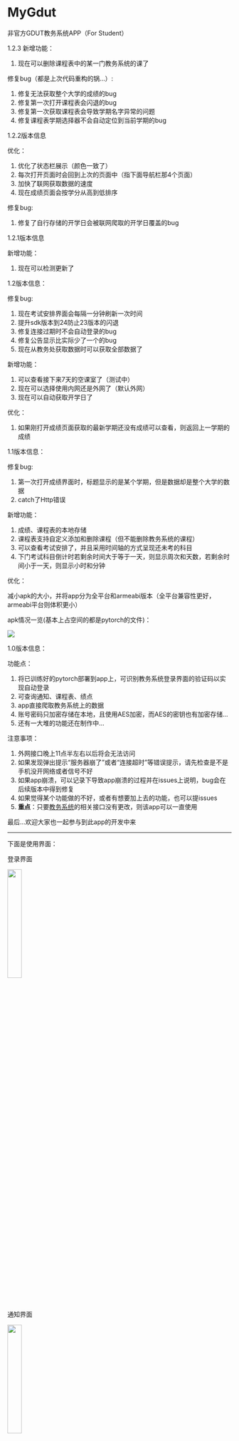 # MyGdut
非官方GDUT教务系统APP（For Student）



1.2.3
新增功能：

1. 现在可以删除课程表中的某一门教务系统的课了

修复bug（都是上次代码重构的锅...）:

1. 修复无法获取整个大学的成绩的bug
2. 修复第一次打开课程表会闪退的bug
3. 修复第一次获取课程表会导致学期名字异常的问题
4. 修复课程表学期选择器不会自动定位到当前学期的bug



1.2.2版本信息

优化：

1. 优化了状态栏展示（颜色一致了）
2. 每次打开页面时会回到上次的页面中（指下面导航栏那4个页面）
3. 加快了联网获取数据的速度
4. 现在成绩页面会按学分从高到低排序

修复bug:
1. 修复了自行存储的开学日会被联网爬取的开学日覆盖的bug



1.2.1版本信息

新增功能：

1. 现在可以检测更新了



1.2版本信息：

修复bug:

1. 现在考试安排界面会每隔一分钟刷新一次时间
2. 提升sdk版本到24防止23版本的闪退
3. 修复连接过期时不会自动登录的bug
4. 修复公告显示比实际少了一个的bug
5. 现在从教务处获取数据时可以获取全部数据了

新增功能：

1. 可以查看接下来7天的空课室了（测试中）
2. 现在可以选择使用内网还是外网了（默认外网）
3. 现在可以自动获取开学日了

优化：

1. 如果刚打开成绩页面获取的最新学期还没有成绩可以查看，则返回上一学期的成绩




1.1版本信息：

修复bug:

1. 第一次打开成绩界面时，标题显示的是某个学期，但是数据却是整个大学的数据
2. catch了Http错误

新增功能：

1. 成绩、课程表的本地存储
2. 课程表支持自定义添加和删除课程（但不能删除教务系统的课程）
3. 可以查看考试安排了，并且采用时间轴的方式呈现还未考的科目
4. 下门考试科目倒计时若剩余时间大于等于一天，则显示周次和天数，若剩余时间小于一天，则显示小时和分钟

优化：

减小apk的大小，并将app分为全平台和armeabi版本（全平台兼容性更好，armeabi平台则体积更小）

apk情况一览(基本上占空间的都是pytorch的文件)：

<img src="images/apk_size_info.png"/>



1.0版本信息：

功能点：

1. 将已训练好的pytorch部署到app上，可识别教务系统登录界面的验证码以实现自动登录
2. 可查询通知、课程表、绩点
3. app直接爬取教务系统上的数据
4. 账号密码只加密存储在本地，且使用AES加密，而AES的密钥也有加密存储...
5. 还有一大堆的功能还在制作中...



注意事项：

1. 外网接口晚上11点半左右以后将会无法访问
2. 如果发现弹出提示“服务器崩了”或者“连接超时”等错误提示，请先检查是不是手机没开网络或者信号不好
3. 如果app崩溃，可以记录下导致app崩溃的过程并在issues上说明，bug会在后续版本中得到修复
4. 如果觉得某个功能做的不好，或者有想要加上去的功能，也可以提issues
5. **重点**：只要[教务系统](https://jxfw.gdut.edu.cn/)的相关接口没有更改，则该app可以一直使用



最后...欢迎大家也一起参与到此app的开发中来

---

下面是使用界面：

登录界面

<img src="images/login.png" width="25%" />

通知界面

<img src="images/notice.png" width="25%" />

考试安排界面(由于现在还没有考试，所以先不展示时间轴形式了...)

<img src="images/exam.png" width="25%" />

课程表

<img src="images/schedule.png" width="25%" />

此时的课程表并不是完全形态，由于没有一个特别好且稳定的爬取开学日期的方法，所以无法定位到现在是第几周，且相关日期也无法知晓。

但是，用户可以点击右上角的“齿轮”来选择此学期的开学日期（上课第一周的周一），如下图所示

课程表设置

<img src="images/schedule_setting.png" width="25%" />

然后课程表就会进入完全形态：每次打开app会自动定位到当前周次，并且上面每一天也会显示具体的日期，如下图所示

课程表完全形态

<img src="images/schedule_all.png" width="25%" />

最后一个已完成的功能是绩点查询。如下所示：

绩点查询

<img src="images/mark.png" width="25%" />

如果有某个课程未教评，则无法计算其绩点，但是仍然会将其统计在已出成绩的课程数量中，但会有额外的提示。

但是如果开启了自动教评（默认开启），则会在检测到无法获取该门课成绩时就会自动给该门课程教评



目前在开发计划中的功能：

* ~~数据的本地存储（当前版本并没有存储数据，每次进入都是请求的教务系统官方数据）~~
* ~~支持用户自定义增加课程（大概会在下个版本跟上一条一起推出）~~
* ~~自动教评/一键教评（希望不会被查水表...）~~
* 将考试安排也显示到课程表中
* 查询空课室（看看能不能搞点新花样）
* 自动抢课（这个可能需要点时间...）

所以说...敬请期待...
